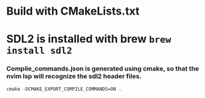 # Build with CMakeLists.txt

# SDL2 is installed with brew `brew install sdl2`

### Compile_commands.json is generated using cmake, so that the nvim lsp will recognize the sdl2 header files.

```
cmake -DCMAKE_EXPORT_COMPILE_COMMANDS=ON .
```
